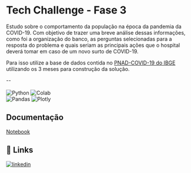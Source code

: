
# Tech Challenge - Fase 3

Estudo sobre o comportamento da população na época da pandemia da COVID-19. Com objetivo de trazer uma breve análise dessas informações, como foi a organização do banco, as perguntas selecionadas para a resposta do problema e quais seriam as principais ações que o hospital deverá tomar em caso de um novo surto de COVID-19.

Para isso utilize a base de dados contida no [PNAD-COVlD-19 do IBGE](https://www.ibge.gov.br/estatisticas/sociais/trabalho/27946-divulgacao-semanal-pnadcovid1.html?=&t=downloads) utilizando os 3 meses para construção da solução.

--<br><br>
![Python](https://img.shields.io/badge/python-3670A0?style=for-the-badge&logo=python&logoColor=ffdd54)
![Colab](https://img.shields.io/badge/Colab-black?style=for-the-badge&logo=googlecolab&logoColor=white&color=%23F9AB00)<br/>
![Pandas](https://img.shields.io/badge/pandas-%23150458.svg?style=for-the-badge&logo=pandas&logoColor=white)
![Plotly](https://img.shields.io/badge/Plotly-%233F4F75.svg?style=for-the-badge&logo=plotly&logoColor=white)


          
## Documentação

[Notebook](https://github.com/karinaguerra/postech-data-analytics-tech-challenge/tree/main/fase_3)

## 🔗 Links
[![linkedin](https://img.shields.io/badge/linkedin-0A66C2?style=for-the-badge&logo=linkedin&logoColor=white)](https://www.linkedin.com/in/kaguerra/)


